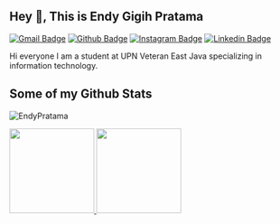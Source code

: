 ## Hey 👋, This is Endy Gigih Pratama

[![Gmail Badge](https://img.shields.io/badge/-endypratama2999@gmail.com-c14438?style=flat&logo=Gmail&logoColor=white&link=mailto:endypratama2999@gmail.com)](mailto:endypratama2999@gmail.com) 
[![Github Badge](https://img.shields.io/badge/-EndyPratama-grey?style=flat&logo=github&logoColor=white&link=https://github.com/EndyPratama/)](https://www.github.com/EndyPratama/) 
[![Instagram Badge](https://img.shields.io/badge/-EndyPratama-red?style=flat&logo=instagram&logoColor=white&link=https://www.instagram.com/pratama_1299/)](https://www.instagram.com/pratama_1299/)
[![Linkedin Badge](https://img.shields.io/badge/-EndyPratama-blue?style=flat&logo=linkedin&logoColor=white&link=https://www.linkedin.com/in/endy-pratama-a575a5226/)](https://www.instagram.com/pratama_1299/)

<p align='left'>Hi everyone 
I am a student at UPN Veteran East Java specializing in information technology.</p>

## Some of my Github Stats

<p align=left> <img src=https://komarev.com/ghpvc/?username=EndyPratama alt=EndyPratama /> </p>
<p align="left">
<a href="https://github.com/endy-gigih-pratama">
  <img height="150em" src="https://github-readme-stats-eight-theta.vercel.app/api?username=EndyPratama&show_icons=true&theme=algolia&include_all_commits=true&count_private=true"/>
  <img height="150em" src="https://github-readme-stats-eight-theta.vercel.app/api/top-langs/?username=EndyPratama&layout=compact&langs_count=4&theme=algolia"/>
</a>
</p>
